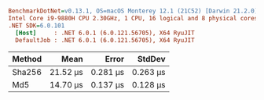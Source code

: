 ``` ini

BenchmarkDotNet=v0.13.1, OS=macOS Monterey 12.1 (21C52) [Darwin 21.2.0]
Intel Core i9-9880H CPU 2.30GHz, 1 CPU, 16 logical and 8 physical cores
.NET SDK=6.0.101
  [Host]     : .NET 6.0.1 (6.0.121.56705), X64 RyuJIT
  DefaultJob : .NET 6.0.1 (6.0.121.56705), X64 RyuJIT


```
| Method |     Mean |    Error |   StdDev |
|------- |---------:|---------:|---------:|
| Sha256 | 21.52 μs | 0.281 μs | 0.263 μs |
|    Md5 | 14.70 μs | 0.137 μs | 0.128 μs |
